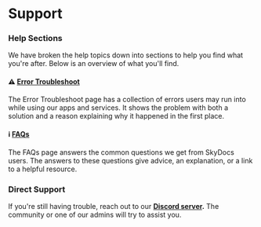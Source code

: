 # Support

### Help Sections

We have broken the help topics down into sections to help you find what you're after. Below is an overview of what you'll find.

#### ⚠️ [Error Troubleshoot](error-troubleshoot.md)

The Error Troubleshoot page has a collection of errors users may run into while using our apps and services. It shows the problem with both a solution and a reason explaining why it happened in the first place.

#### ℹ️ [FAQs](faqs.md)

The FAQs page answers the common questions we get from SkyDocs users. The answers to these questions give advice, an explanation, or a link to a helpful resource.

### Direct Support

If you're still having trouble, reach out to our [**Discord server**](https://discord.gg/MjHtaQpb5x)**.** The community or one of our admins will try to assist you.
